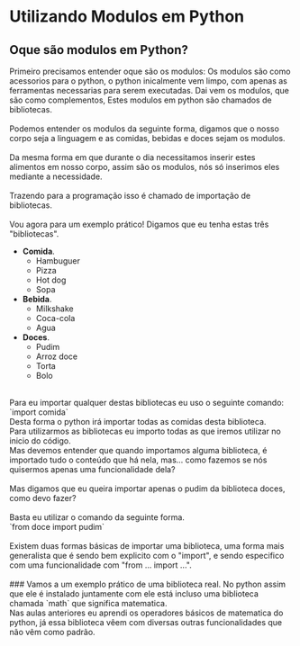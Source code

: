 # Utilizando Modulos em Python

## Oque são modulos em Python?
Primeiro precisamos entender oque são os modulos:
Os modulos são como acessorios para o python, o python inicalmente vem limpo, com apenas as ferramentas necessarias para serem executadas. Dai vem os modulos, que são como complementos, Estes modulos em python são chamados de bibliotecas.
<br>
<br>
Podemos entender os modulos da seguinte forma, digamos que o nosso corpo seja a linguagem e as comidas, bebidas e doces sejam os modulos.
<br>
<br>
Da mesma forma em que durante o dia necessitamos inserir estes alimentos em nosso corpo, assim são os modulos, nós só inserimos eles mediante a necessidade.
<br>
<br>
Trazendo para a programação isso é chamado de importação de bibliotecas.
<br>
<br>
Vou agora para um exemplo prático! Digamos que eu tenha estas três "bibliotecas".
- **Comida**.
	- Hambuguer
  - Pizza
  - Hot dog
  - Sopa
- **Bebida**.
	- Milkshake
  - Coca-cola
  - Agua
- **Doces**.
	- Pudim
  - Arroz doce
  - Torta
  - Bolo
<br>
Para eu importar qualquer destas bibliotecas eu uso o seguinte comando:
<br>
`import comida`
  <br>
Desta forma o python irá importar todas as comidas desta biblioteca.
<br>
Para utilizarmos as bibliotecas eu importo todas as que iremos utilizar no inicio do código.
<br>
Mas devemos entender que quando importamos alguma biblioteca, é importado tudo 
o conteúdo que há nela, mas... como fazemos se nós quisermos apenas uma funcionalidade dela?
<br><br>
Mas digamos que eu queira importar apenas o pudim da biblioteca doces, como devo fazer?
<br><br>
Basta eu utilizar o comando da seguinte forma.
<br>
`from doce import pudim`
<br><br>
Existem duas formas básicas de importar uma biblioteca, uma forma mais generalista que é sendo bem explicito com o "import", e sendo especifico com uma funcionalidade com "from ... import ...".
<br><br>
### Vamos a um exemplo prático de uma biblioteca real.
No python assim que ele é instalado juntamente com ele está incluso uma biblioteca chamada `math` que significa matematica.
<br>
Nas aulas anteriores eu aprendi os operadores básicos de matematica do python, já essa biblioteca vêem com diversas outras funcionalidades que não vêm como padrão.
